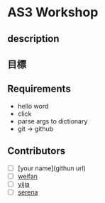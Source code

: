 # AS3 Workshop

## description

## 目標

## Requirements

- hello word
- click
- parse args to dictionary
- git -> github

## Contributors

- [ ] [your name](githun url)
- [ ] [weifan](https://github.com/p988744)
- [ ] [yijia](https://github.com/victoria.304040)
- [ ] [serena](https://github.com/ssserena0412)